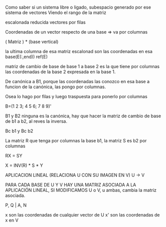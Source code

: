 Como saber si un sistema libre o ligado, subespacio generado por ese sistema de vectores
Viendo el rango de la matriz

escalonada reducida vectores por filas 


Coordenadas de un vector respecto de una base => va por columnas

( Matriz ) * (base vertical)

la ultima columna de esa matriz escalonad son las coordenadas en esa base(E(:,end))
ref(E)

matriz de cambio de base de base 1 a base 2 es la que tiene por columnas las coordenadas de la base 2 expresada en la base 1.

De canónica a B1, porque las coordenadas las conozco en esa base a funcion de la canónica, las pongo por columnas.

Osea lo hago por filas y luego traspuesta para ponerlo por columnas

B=(1 2 3; 4 5 6; 7 8 9)'


B1 y B2 ninguna es la canónica, hay que hacer la matriz de cambio de base de b1 a b2, al reves la inversa.

Bc b1 y Bc b2

La matriz R que tenga por columnas la base b1, la matriz S es b2 por columnas


RX = SY 

X = INV(R) * S * Y

APLICACION LINEAL (RELACIONA U CON SU IMAGEN EN V)
U -> V

PARA CADA BASE DE U Y V HAY UNA MATRIZ ASOCIADA A LA APLICACIÓN LINEAL, SI MODIFICAMOS U o V, u ambas, cambia la matriz asociada.

P, Q | A, N

x son las coordenadas de cualquier vector de U
x' son las coordenadas de x en V